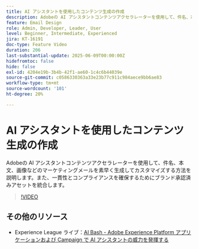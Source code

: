 ```yaml
---
title: AI アシスタントを使用したコンテンツ生成の作成
description: Adobeの AI アシスタントコンテンツアクセラレーターを使用して、件名、本文、画像などのマーケティングメールを素早く生成してカスタマイズする方法を説明します。また、一貫性とコンプライアンスを確保するためにブランド承認済みアセットを統合します。
feature: Email Design
role: Admin, Developer, Leader, User
level: Beginner, Intermediate, Experienced
jira: KT-16191
doc-type: Feature Video
duration: 206
last-substantial-update: 2025-06-09T00:00:00Z
hidefromtoc: false
hide: false
exl-id: 4204e19b-3b4b-42f1-ae60-1c4c6b44039e
source-git-commit: c0586330363a33e23b77c911c984aece9bb6ae83
workflow-type: tm+mt
source-wordcount: '101'
ht-degree: 20%

---
```


# AI アシスタントを使用したコンテンツ生成の作成

Adobeの AI アシスタントコンテンツアクセラレーターを使用して、件名、本文、画像などのマーケティングメールを素早く生成してカスタマイズする方法を説明します。また、一貫性とコンプライアンスを確保するためにブランド承認済みアセットを統合します。

>[!VIDEO](https://video.tv.adobe.com/v/3463765/?learn=on&enablevpops&captions=jpn)

## その他のリソース

* Experience League ライブ：[AI Bash - Adobe Experience Platform アプリケーションおよび Campaign で AI アシスタントの威力を発揮する](https://experienceleague.adobe.com/ja/docs/events/experience-league-live-recordings/episodes/exl-live-episode-09-26-24)
